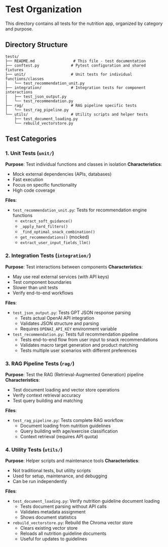 # Test Organization

This directory contains all tests for the nutrition app, organized by category and purpose.

## Directory Structure

```
tests/
├── README.md                 # This file - test documentation
├── conftest.py              # Pytest configuration and shared fixtures
├── unit/                    # Unit tests for individual functions/classes
│   └── test_recommendation_unit.py
├── integration/             # Integration tests for component interactions
│   ├── test_json_output.py
│   └── test_recommendation.py
├── rag/                     # RAG pipeline specific tests
│   └── test_rag_pipeline.py
└── utils/                   # Utility scripts and helper tests
    ├── test_document_loading.py
    └── rebuild_vectorstore.py
```

## Test Categories

### 1. Unit Tests (`unit/`)

**Purpose**: Test individual functions and classes in isolation
**Characteristics**:

-   Mock external dependencies (APIs, databases)
-   Fast execution
-   Focus on specific functionality
-   High code coverage

**Files**:

-   `test_recommendation_unit.py`: Tests for recommendation engine functions
    -   `extract_soft_guidance()`
    -   `_apply_hard_filters()`
    -   `_find_optimal_snack_combination()`
    -   `get_recommendations()` (mocked)
    -   `extract_user_input_fields_llm()`

### 2. Integration Tests (`integration/`)

**Purpose**: Test interactions between components
**Characteristics**:

-   May use real external services (with API keys)
-   Test component boundaries
-   Slower than unit tests
-   Verify end-to-end workflows

**Files**:

-   `test_json_output.py`: Tests GPT JSON response parsing
    -   Tests actual OpenAI API integration
    -   Validates JSON structure and parsing
    -   Requires `OPENAI_API_KEY` environment variable
-   `test_recommendation.py`: Tests full recommendation pipeline
    -   Tests end-to-end flow from user input to snack recommendations
    -   Validates macro target generation and product matching
    -   Tests multiple user scenarios with different preferences

### 3. RAG Pipeline Tests (`rag/`)

**Purpose**: Test the RAG (Retrieval-Augmented Generation) pipeline
**Characteristics**:

-   Test document loading and vector store operations
-   Verify context retrieval accuracy
-   Test query building and matching

**Files**:

-   `test_rag_pipeline.py`: Tests complete RAG workflow
    -   Document loading from nutrition guidelines
    -   Query building with age/exercise classification
    -   Context retrieval (requires API quota)

### 4. Utility Tests (`utils/`)

**Purpose**: Helper scripts and maintenance tools
**Characteristics**:

-   Not traditional tests, but utility scripts
-   Used for setup, maintenance, and debugging
-   Can be run independently

**Files**:

-   `test_document_loading.py`: Verify nutrition guideline document loading
    -   Tests document parsing without API calls
    -   Validates metadata assignment
    -   Shows document statistics
-   `rebuild_vectorstore.py`: Rebuild the Chroma vector store
    -   Clears existing vector store
    -   Reloads all nutrition guideline documents
    -   Useful for updates to guidelines
